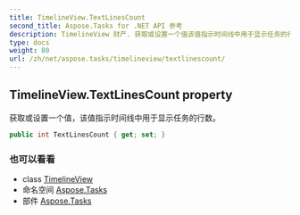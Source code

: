 ```yaml
---
title: TimelineView.TextLinesCount
second_title: Aspose.Tasks for .NET API 参考
description: TimelineView 财产. 获取或设置一个值该值指示时间线中用于显示任务的行数
type: docs
weight: 80
url: /zh/net/aspose.tasks/timelineview/textlinescount/
---
```

## TimelineView.TextLinesCount property

获取或设置一个值，该值指示时间线中用于显示任务的行数。

```csharp
public int TextLinesCount { get; set; }
```

### 也可以看看

* class [TimelineView](../)
* 命名空间 [Aspose.Tasks](../../timelineview/)
* 部件 [Aspose.Tasks](../../../)


